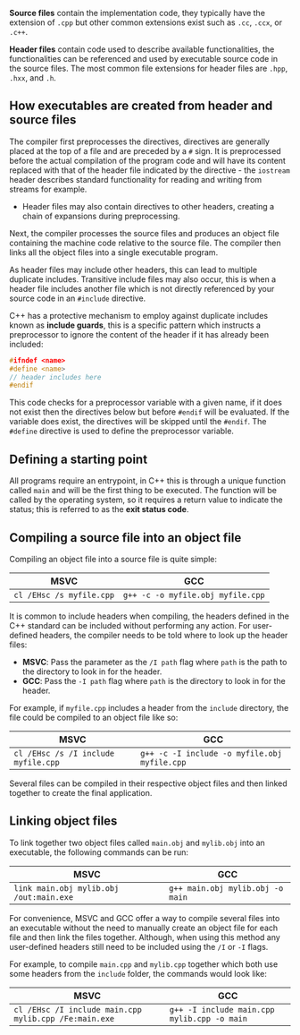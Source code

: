**Source files** contain the implementation code, they typically have the extension of `.cpp` but other common extensions exist such as `.cc`, `.ccx`, or `.c++`.

**Header files** contain code used to describe available functionalities, the functionalities can be referenced and used by executable source code in the source files. The most common file extensions for header files are `.hpp`, `.hxx`, and `.h`.

## How executables are created from header and source files

The compiler first preprocesses the directives, directives are generally placed at the top of a file and are preceded by a `#` sign. It is preprocessed before the actual compilation of the program code and will have its content replaced with that of the header file indicated by the directive - the `iostream` header describes standard functionality for reading and writing from streams for example.

- Header files may also contain directives to other headers, creating a chain of expansions during preprocessing.

Next, the compiler processes the source files and produces an object file containing the machine code relative to the source file. The compiler then links all the object files into a single executable program.

As header files may include other headers, this can lead to multiple duplicate includes. Transitive include files may also occur, this is when a header file includes another file which is not directly referenced by your source code in an `#include` directive.

C++ has a protective mechanism to employ against duplicate includes known as **include guards**, this is a specific pattern which instructs a preprocessor to ignore the content of the header if it has already been included:

```cpp
#ifndef <name>
#define <name>
// header includes here
#endif
```

This code checks for a preprocessor variable with a given name, if it does not exist then the directives below but before `#endif` will be evaluated. If the variable does exist, the directives will be skipped until the `#endif`. The `#define` directive is used to define the preprocessor variable.

## Defining a starting point

All programs require an entrypoint, in C++ this is through a unique function called `main` and will be the first thing to be executed. The function will be called by the operating system, so it requires a return value to indicate the status; this is referred to as the **exit status code**.

## Compiling a source file into an object file

Compiling an object file into a source file is quite simple:

| MSVC                     | GCC                               |
| ------------------------ | --------------------------------- |
| `cl /EHsc /s myfile.cpp` | `g++ -c -o myfile.obj myfile.cpp` |
It is common to include headers when compiling, the headers defined in the C++ standard can be included without performing any action. For user-defined headers, the compiler needs to be told where to look up the header files:

- **MSVC**: Pass the parameter as the `/I path` flag where `path` is the path to the directory to look in for the header.
- **GCC**: Pass the `-I path` flag where `path` is the directory to look in for the header.

For example, if `myfile.cpp` includes a header from the `include` directory, the file could be compiled to an object file like so:

| MSVC                                | GCC                                          |
| ----------------------------------- | -------------------------------------------- |
| `cl /EHsc /s /I include myfile.cpp` | `g++ -c -I include -o myfile.obj myfile.cpp` |
Several files can be compiled in their respective object files and then linked together to create the final application.

## Linking object files

To link together two object files called `main.obj` and `mylib.obj` into an executable, the following commands can be run:

| MSVC                                    | GCC                              |
| --------------------------------------- | -------------------------------- |
| `link main.obj mylib.obj /out:main.exe` | `g++ main.obj mylib.obj -o main` |
For convenience, MSVC and GCC offer a way to compile several files into an executable without the need to manually create an object file for each file and then link the files together. Although, when using this method any user-defined headers still need to be included using the `/I` or `-I` flags.

For example, to compile `main.cpp` and `mylib.cpp` together which both use some headers from the `include` folder, the commands would look like:

| MSVC                                                  | GCC                                         |
| ----------------------------------------------------- | ------------------------------------------- |
| `cl /EHsc /I include main.cpp mylib.cpp /Fe:main.exe` | `g++ -I include main.cpp mylib.cpp -o main` |
